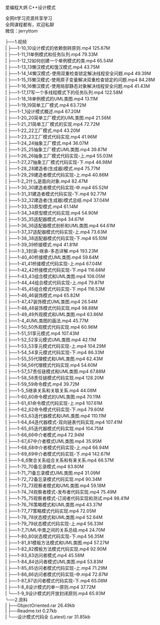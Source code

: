 爱编程大炳 C++设计模式

全网it学习资源共享学习<br>全网课程都有，欢迎私聊<br>微信：jerryttom<br>

├──1.视频<br> | ├──1-10_10设计模式的依赖倒转原则.mp4 125.67M<br> | ├──1-11_11单例模式和任务队列.mp4 79.33M<br> | ├──1-12_12如何创建一个单例模式的类.mp4 65.54M<br> | ├──1-13_13懒汉模式和饿汉模式.mp4 43.75M<br> | ├──1-14_14懒汉模式-使用双重检查锁定解决线程安全问题.mp4 49.39M<br> | ├──1-15_15懒汉模式-使用原子变量解决双重检查锁定的问题.mp4 84.28M<br> | ├──1-16_16懒汉模式-使用局部静态对象解决线程安全问题.mp4 41.43M<br> | ├──1-17_17写一个多线程模式下的任务队列.mp4 122.58M<br> | ├──1-18_18单例模式的UML类图.mp4 13.11M<br> | ├──1-19_19简单工厂模式.mp4 63.72M<br> | ├──1-1_1设计模式概述.mp4 67.20M<br> | ├──1-20_20简单工厂模式的UML类图.mp4 21.56M<br> | ├──1-21_21简单工厂模式的实现.mp4 72.72M<br> | ├──1-22_22工厂模式.mp4 43.20M<br> | ├──1-23_23工厂模式代码实现.mp4 41.96M<br> | ├──1-24_24抽象工厂模式.mp4 36.07M<br> | ├──1-25_25抽象工厂模式UML类图.mp4 39.87M<br> | ├──1-26_26抽象工厂模式代码实现-上.mp4 55.03M<br> | ├──1-27_27抽象工厂模式代码实现-下.mp4 46.98M<br> | ├──1-28_28建造者(生成器)模式.mp4 75.77M<br> | ├──1-29_29建造者模式代码实现-上.mp4 40.86M<br> | ├──1-2_2什么是面向对象.mp4 82.47M<br> | ├──1-30_30建造者模式代码实现-中.mp4 65.52M<br> | ├──1-31_31建造者模式代码实现-下.mp4 92.77M<br> | ├──1-32_32建造者(生成器)模式总结.mp4 37.04M<br> | ├──1-33_33原型模式.mp4 61.14M<br> | ├──1-34_34原型模式代码实现.mp4 54.90M<br> | ├──1-35_35适配器模式.mp4 34.67M<br> | ├──1-36_36适配器模式剖析和UML类图.mp4 64.61M<br> | ├──1-37_37适配器模式代码实现-上.mp4 73.63M<br> | ├──1-38_38适配器模式代码实现-下.mp4 65.10M<br> | ├──1-39_39桥接模式.mp4 41.81M<br> | ├──1-3_3封装-继承-多态详解.mp4 193.23M<br> | ├──1-40_40桥接模式UML类图.mp4 59.64M<br> | ├──1-41_41桥接模式代码实现-上.mp4 67.04M<br> | ├──1-42_42桥接模式代码实现-下.mp4 116.68M<br> | ├──1-43_43组合模式和UML类图.mp4 108.05M<br> | ├──1-44_44组合模式代码实现-上.mp4 79.87M<br> | ├──1-45_45组合模式代码实现-下.mp4 116.53M<br> | ├──1-46_46装饰模式.mp4 65.82M<br> | ├──1-47_47装饰模式UML类图.mp4 26.54M<br> | ├──1-48_48装饰模式代码实现.mp4 98.88M<br> | ├──1-49_49外观模式和UML类图.mp4 63.86M<br> | ├──1-4_4UML类图的画法.mp4 45.77M<br> | ├──1-50_50外观模式代码实现.mp4 60.96M<br> | ├──1-51_51享元模式.mp4 107.43M<br> | ├──1-52_52享元模式UML类图.mp4 42.11M<br> | ├──1-53_53享元模式代码实现-上.mp4 104.29M<br> | ├──1-54_54享元模式代码实现-下.mp4 86.33M<br> | ├──1-55_55代理模式和UML类图.mp4 62.43M<br> | ├──1-56_56代理模式代码实现.mp4 54.60M<br> | ├──1-57_57责任链模式和UML类图.mp4 67.88M<br> | ├──1-58_58责任链模式代码实现.mp4 128.20M<br> | ├──1-59_59命令模式.mp4 39.72M<br> | ├──1-5_5继承关系和关联关系.mp4 44.08M<br> | ├──1-60_60命令模式的UML类图.mp4 70.11M<br> | ├──1-61_61命令模式代码实现-上.mp4 107.61M<br> | ├──1-62_62命令模式代码实现-下.mp4 79.60M<br> | ├──1-63_63迭代器模式和UML类图.mp4 110.11M<br> | ├──1-64_64迭代器模式-双向链表代码实现.mp4 107.41M<br> | ├──1-65_65迭代器模式代码实现.mp4 104.75M<br> | ├──1-66_66中介者模式.mp4 72.94M<br> | ├──1-67_67中介者模式UML类图.mp4 35.95M<br> | ├──1-68_68中介者模式代码实现-上.mp4 66.94M<br> | ├──1-69_69中介者模式代码实现-下.mp4 142.67M<br> | ├──1-6_6聚合关系组合关系和有来关系.mp4 66.57M<br> | ├──1-70_70备忘录模式.mp4 83.80M<br> | ├──1-71_71备忘录模式UML类图.mp4 31.09M<br> | ├──1-72_72备忘录模式代码实现.mp4 90.34M<br> | ├──1-73_73观察者模式和UML类图.mp4 59.18M<br> | ├──1-74_74观察者模式-发布者代码实现.mp4 75.49M<br> | ├──1-75_75观察者模式-订阅者代码实现和测试.mp4 98.41M<br> | ├──1-76_76策略模式和UML类图.mp4 43.37M<br> | ├──1-77_77策略模式代码实现.mp4 72.05M<br> | ├──1-78_78状态模式和UML类图.mp4 52.64M<br> | ├──1-79_79状态模式代码实现-上.mp4 56.33M<br> | ├──1-7_7UML中类之间的关系总结.mp4 24.70M<br> | ├──1-80_80状态模式代码实现-下.mp4 56.35M<br> | ├──1-81_81模板方法模式和UML类图.mp4 57.27M<br> | ├──1-82_82模板方法模式代码实现.mp4 92.90M<br> | ├──1-83_83访问者模式.mp4 45.58M<br> | ├──1-84_84访问者模式UML类图.mp4 53.83M<br> | ├──1-85_85访问者模式代码实现-上.mp4 71.29M<br> | ├──1-86_86访问者模式代码实现-中.mp4 72.87M<br> | ├──1-87_87访问者模式代码实现-下.mp4 65.08M<br> | ├──1-8_8设计模式的单一原则.mp4 37.72M<br> | └──1-9_9设计模式的开放封闭原则.mp4 65.93M<br> └──2.资料<br> | ├──ObjectOriented.rar 26.49kb<br> | ├──Readme.txt 0.27kb<br> | └──设计模式代码全 (Latest).rar 31.85kb